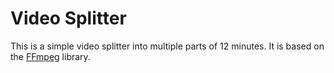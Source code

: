 # Video Splitter

This is a simple video splitter into multiple parts of 12 minutes. It is based on the [FFmpeg](https://ffmpeg.org/) library.
